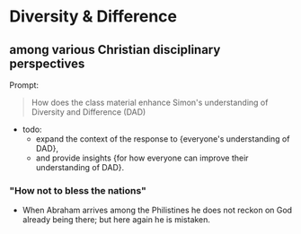 
# Diversity & Difference
## among various Christian disciplinary perspectives

Prompt:
> How does the class material enhance Simon's understanding of Diversity and Difference (DAD)
* todo:
  * expand the context of the response to {everyone's understanding of DAD},
  * and provide insights {for how everyone can improve their understanding of DAD}.

### "How not to bless the nations"
* When Abraham arrives among the Philistines he does not reckon on God already being there; but here again he is mistaken.

